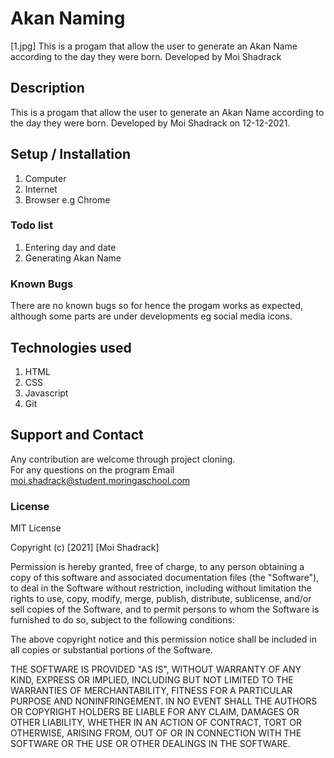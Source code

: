# Akan Naming
[1.jpg]
This is a progam that allow the user to generate an Akan Name according to the day they were born. Developed by Moi Shadrack

## Description
This is a progam that allow the user to generate an Akan Name according to the day they were born. Developed by Moi Shadrack on 12-12-2021.

## Setup / Installation 
1) Computer<br>
2) Internet<br>
3) Browser e.g Chrome

### Todo list
1) Entering day and date<br>
2) Generating Akan Name

### Known Bugs
There are no known bugs so for hence the progam works as expected, although some parts are under developments eg social media icons.

## Technologies used

1) HTML<br>
2) CSS<br>
3) Javascript<br>
4) Git

## Support and Contact
Any contribution are welcome through project cloning.<br>
For any questions on the program Email moi.shadrack@student.moringaschool.com


### License
MIT License

Copyright (c) [2021] [Moi Shadrack]

Permission is hereby granted, free of charge, to any person obtaining a copy
of this software and associated documentation files (the "Software"), to deal
in the Software without restriction, including without limitation the rights
to use, copy, modify, merge, publish, distribute, sublicense, and/or sell
copies of the Software, and to permit persons to whom the Software is
furnished to do so, subject to the following conditions:

The above copyright notice and this permission notice shall be included in all
copies or substantial portions of the Software.

THE SOFTWARE IS PROVIDED "AS IS", WITHOUT WARRANTY OF ANY KIND, EXPRESS OR
IMPLIED, INCLUDING BUT NOT LIMITED TO THE WARRANTIES OF MERCHANTABILITY,
FITNESS FOR A PARTICULAR PURPOSE AND NONINFRINGEMENT. IN NO EVENT SHALL THE
AUTHORS OR COPYRIGHT HOLDERS BE LIABLE FOR ANY CLAIM, DAMAGES OR OTHER
LIABILITY, WHETHER IN AN ACTION OF CONTRACT, TORT OR OTHERWISE, ARISING FROM,
OUT OF OR IN CONNECTION WITH THE SOFTWARE OR THE USE OR OTHER DEALINGS IN THE
SOFTWARE.
